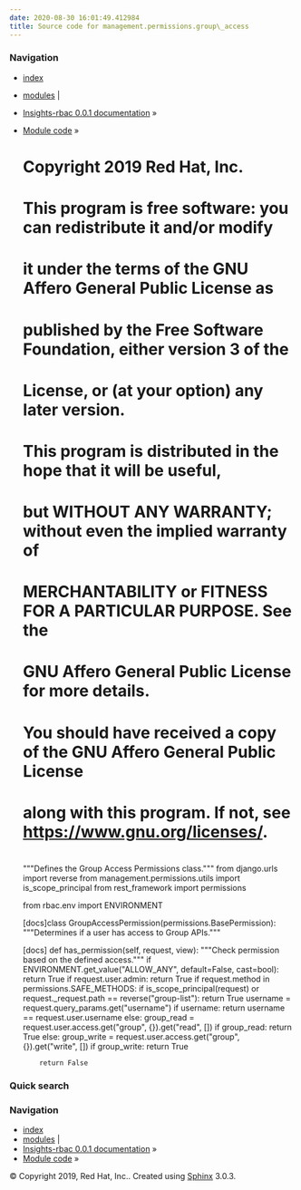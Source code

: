 ```yaml
---
date: 2020-08-30 16:01:49.412984
title: Source code for management.permissions.group\_access
---
```

### Navigation

  - [index](../../../../genindex/ "General Index")
  - [modules](../../../../py-modindex/ "Python Module Index") |
  - [Insights-rbac 0.0.1 documentation](../../../../index/) »
  - [Module code](../../../index/) »


    #
    # Copyright 2019 Red Hat, Inc.
    #
    # This program is free software: you can redistribute it and/or modify
    # it under the terms of the GNU Affero General Public License as
    # published by the Free Software Foundation, either version 3 of the
    # License, or (at your option) any later version.
    #
    # This program is distributed in the hope that it will be useful,
    # but WITHOUT ANY WARRANTY; without even the implied warranty of
    # MERCHANTABILITY or FITNESS FOR A PARTICULAR PURPOSE.  See the
    # GNU Affero General Public License for more details.
    #
    # You should have received a copy of the GNU Affero General Public License
    # along with this program.  If not, see <https://www.gnu.org/licenses/>.
    #
    """Defines the Group Access Permissions class."""
    from django.urls import reverse
    from management.permissions.utils import is_scope_principal
    from rest_framework import permissions
    
    from rbac.env import ENVIRONMENT
    
    
    [docs]class GroupAccessPermission(permissions.BasePermission):
        """Determines if a user has access to Group APIs."""
    
    [docs]    def has_permission(self, request, view):
            """Check permission based on the defined access."""
            if ENVIRONMENT.get_value("ALLOW_ANY", default=False, cast=bool):
                return True
            if request.user.admin:
                return True
            if request.method in permissions.SAFE_METHODS:
                if is_scope_principal(request) or request._request.path == reverse("group-list"):
                    return True
                username = request.query_params.get("username")
                if username:
                    return username == request.user.username
                else:
                    group_read = request.user.access.get("group", {}).get("read", [])
                    if group_read:
                        return True
            else:
                group_write = request.user.access.get("group", {}).get("write", [])
                if group_write:
                    return True
    
            return False

### Quick search

### Navigation

  - [index](../../../../genindex/ "General Index")
  - [modules](../../../../py-modindex/ "Python Module Index") |
  - [Insights-rbac 0.0.1 documentation](../../../../index/) »
  - [Module code](../../../index/) »

© Copyright 2019, Red Hat, Inc.. Created using
[Sphinx](http://sphinx-doc.org/) 3.0.3.